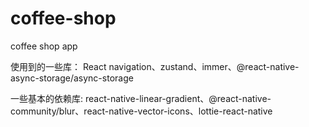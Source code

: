 # coffee-shop
coffee shop app

使用到的一些库：
React navigation、zustand、immer、@react-native-async-storage/async-storage

一些基本的依赖库:
react-native-linear-gradient、@react-native-community/blur、react-native-vector-icons、lottie-react-native
